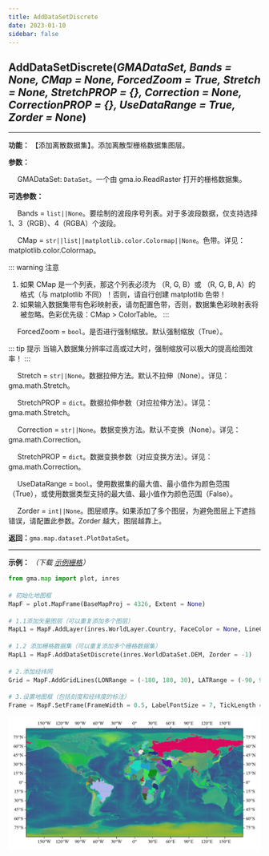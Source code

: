 ```yaml
---
title: AddDataSetDiscrete
date: 2023-01-10
sidebar: false
---
```


## **AddDataSetDiscrete**(*GMADataSet, Bands = None, CMap = None, ForcedZoom = True, Stretch = None, StretchPROP = {}, Correction = None, CorrectionPROP = {}, UseDataRange = True, Zorder = None*)<Badge text="1.1.3 +"/>

---

**功能：** 【添加离散数据集】。添加离散型栅格数据集图层。

**参数：**

&emsp; GMADataSet: `DataSet`。一个由 gma.io.ReadRaster 打开的栅格数据集。

**可选参数：**

&emsp; Bands = `list||None`。要绘制的波段序号列表。对于多波段数据，仅支持选择 1、3（RGB）、4（RGBA）个波段。

&emsp; CMap = `str||list||matplotlib.color.Colormap||None`。色带。详见：matplotlib.color.Colormap。

::: warning 注意
1. 如果 CMap 是一个列表，那这个列表必须为 （R, G, B）或 （R, G, B, A）的格式（与 matplotlib 不同）！否则，请自行创建 matplotlib 色带！
2. 如果输入数据集带有色彩映射表，请勿配置色带，否则，数据集色彩映射表将被忽略。色彩优先级：CMap > ColorTable。
:::

&emsp; ForcedZoom = `bool`。是否进行强制缩放。默认强制缩放（True）。

::: tip 提示
当输入数据集分辨率过高或过大时，强制缩放可以极大的提高绘图效率！
:::

&emsp; Stretch = `str||None`。数据拉伸方法。默认不拉伸（None）。详见：gma.math.Stretch。

&emsp; StretchPROP = `dict`。数据拉伸参数（对应拉伸方法）。详见：gma.math.Stretch。

&emsp; Correction = `str||None`。数据变换方法。默认不变换（None）。详见：gma.math.Correction。

&emsp; StretchPROP = `dict`。数据变换参数（对应变换方法）。详见：gma.math.Correction。

&emsp; UseDataRange = `bool`。使用数据集的最大值、最小值作为颜色范围（True），或使用数据类型支持的最大值、最小值作为颜色范围（False）。

&emsp; Zorder = `int||None`。图层顺序。如果添加了多个图层，为避免图层上下遮挡错误，请配置此参数。Zorder 越大，图层越靠上。

**返回：**`gma.map.dataset.PlotDataSet`。

---

**示例：** *（下载 [示例栅格](/Open/ELE_China_GEBCO_2020.tif)）*
```python
from gma.map import plot, inres

# 初始化地图框
MapF = plot.MapFrame(BaseMapProj = 4326, Extent = None)

# 1.1添加矢量图层（可以重复添加多个图层）
MapL1 = MapF.AddLayer(inres.WorldLayer.Country, FaceColor = None, LineColor = 'gray', LineWidth = 0.1)

# 1.2 添加栅格数据集（可以重复添加多个栅格数据集）
MapL1 = MapF.AddDataSetDiscrete(inres.WorldDataSet.DEM, Zorder = -1)

# 2.添加经纬网
Grid = MapF.AddGridLines(LONRange = (-180, 180, 30), LATRange = (-90, 90, 15), LineWidth = 0.2)

# 3.设置地图框（包括刻度和经纬度的标注）
Frame = MapF.SetFrame(FrameWidth = 0.5, LabelFontSize = 7, TickLength = 0.008)
```
![](/map/AddDataSetDiscrete.jpg)


